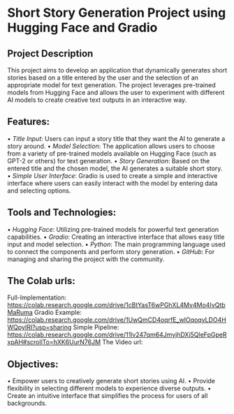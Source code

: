 # Short Story Generation Project using Hugging Face and Gradio

## Project Description
This project aims to develop an application that dynamically generates short stories based on a title entered by the user and the selection of an appropriate model for text generation. The project leverages pre-trained models from Hugging Face and allows the user to experiment with different AI models to create creative text outputs in an interactive way.

## Features:
•⁠  ⁠*Title Input*: Users can input a story title that they want the AI to generate a story around.
•⁠  ⁠*Model Selection*: The application allows users to choose from a variety of pre-trained models available on Hugging Face (such as GPT-2 or others) for text generation.
•⁠  ⁠*Story Generation*: Based on the entered title and the chosen model, the AI generates a suitable short story.
•⁠  ⁠*Simple User Interface*: Gradio is used to create a simple and interactive interface where users can easily interact with the model by entering data and selecting options.

## Tools and Technologies:
•⁠  ⁠*Hugging Face*: Utilizing pre-trained models for powerful text generation capabilities.
•⁠  ⁠*Gradio*: Creating an interactive interface that allows easy title input and model selection.
•⁠  ⁠*Python*: The main programming language used to connect the components and perform story generation.
•⁠  ⁠*GitHub*: For managing and sharing the project with the community.

## The Colab urls:
Full-Implementation: https://colab.research.google.com/drive/1cBtYasT6wPGhXL4Mv4Mo4IvQtbMaRuma
Gradio Example: https://colab.research.google.com/drive/1UwQmCD4oqrfE_wIOqoqyLDO4HWQpylRI?usp=sharing
Simple Pipeline: https://colab.research.google.com/drive/11lv247qm64JmyjhDXi5QleFpGpeRxpAH#scrollTo=hXK6UurN76JM
The Video url:
## Objectives:
•⁠  ⁠Empower users to creatively generate short stories using AI.
•⁠  ⁠Provide flexibility in selecting different models to experience diverse outputs.
•⁠  ⁠Create an intuitive interface that simplifies the process for users of all backgrounds.
